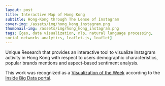 ```yaml
---
layout: post
title: Interactive Map of Hong Kong
subtitle: Hong-Kong through The Lense of Instagram
cover-img: /assets/img/hong_kong_instagram.png
thumbnail-img: /assets/img/hong_kong_instagram.png
tags: [geo, data visualization, nlp, natural language processing, 
social networks analytics, leaflet.js, leaflet]
---
```


Unique Research that provides an interactive tool to visualize Instagram activity
in Hong Kong with respect to users demographic characteristics, popular brands mentions 
and aspect-based sentiment analysis.


This work was recognized as a [Visualization of the Week](https://insidebigdata.com/2016/02/03/visualization-of-the-week-hong-kong-social-media-data-map/) 
according to the [Inside Big Data portal](https://insidebigdata.com/).


[comment]: <> (<div class="map-container">)

[comment]: <> (    <iframe src="https://indatalabs.com/discover-hong-kong-through-the-lense-of-instagram" height="315" width="560" allowfullscreen="" frameborder="0">)

[comment]: <> (    </iframe>)

[comment]: <> (</div>)